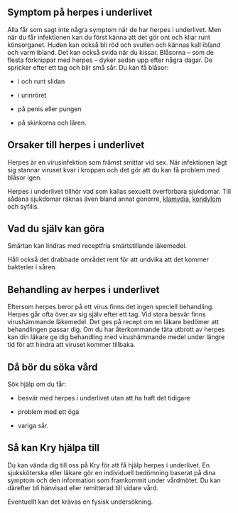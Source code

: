 Symptom på herpes i underlivet
------------------------------

Alla får som sagt inte några symptom när de har herpes i underlivet. Men när du får infektionen kan du först känna att det gör ont och kliar runt könsorganet. Huden kan också bli röd och svullen och kännas kall ibland och varm ibland. Det kan också svida när du kissar. Blåsorna – som de flesta förknippar med herpes – dyker sedan upp efter några dagar. De spricker efter ett tag och blir små sår. Du kan få blåsor:

*   i och runt slidan
    
*   i urinröret
    
*   på penis eller pungen
    
*   på skinkorna och låren.
    

Orsaker till herpes i underlivet
--------------------------------

Herpes är en virusinfektion som främst smittar vid sex. När infektionen lagt sig stannar viruset kvar i kroppen och det gör att du kan få problem med blåsor igen.

Herpes i underlivet tillhör vad som kallas sexuellt överförbara sjukdomar. Till sådana sjukdomar räknas även bland annat gonorré, [klamydia](https://www.kry.se/fakta/konssjukdomar/klamydia/ "klamydia"), [kondylom](https://www.kry.se/fakta/konssjukdomar/kondylom/ "kondylom") och syfilis.

Vad du själv kan göra
---------------------

Smärtan kan lindras med receptfria smärtstillande läkemedel.

Håll också det drabbade området rent för att undvika att det kommer bakterier i såren.

Behandling av herpes i underlivet
---------------------------------

Eftersom herpes beror på ett virus finns det ingen speciell behandling. Herpes går ofta över av sig själv efter ett tag. Vid stora besvär finns virushämmande läkemedel. Det ges på recept om en läkare bedömer att behandlingen passar dig. Om du har återkommande täta utbrott av herpes kan din läkare ge dig behandling med virushämmande medel under längre tid för att hindra att viruset kommer tillbaka.

Då bör du söka vård
-------------------

Sök hjälp om du får:

*   besvär med herpes i underlivet utan att ha haft det tidigare
    
*   problem med ett öga
    
*   variga sår.
    

Så kan Kry hjälpa till
----------------------

Du kan vända dig till oss på Kry för att få hjälp herpes i underlivet. En sjuksköterska eller läkare gör en individuell bedömning baserat på dina symptom och den information som framkommit under vårdmötet. Du kan därefter bli hänvisad eller remitterad till vidare vård.

Eventuellt kan det krävas en fysisk undersökning.